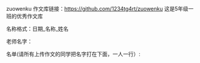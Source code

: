 zuowenku
作文库链接：https://github.com/1234tg4rt/zuowenku
这是5年级一班的优秀作文库

名称格式：日期_名称_姓名

老师名字：

名单(请所有上传作文的同学把名字打在下面，一人一行）:
